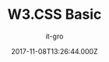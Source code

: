 ---
title: W3.CSS Basic
github: https://github.com/it-gro/hugo-theme-w3css-basic
demo: https://it-gro.github.io/hugo-theme-w3css-basic.github.io/
author: it-gro
ssg:
  - Hugo
cms:
  - Markdown
date: 2017-11-08T13:26:44.000Z
draft: true
publish_date: '2017-11-08T13:26:44Z'
update_date: '2021-09-05T11:04:42Z'
github_star: 51
github_fork: 25
---